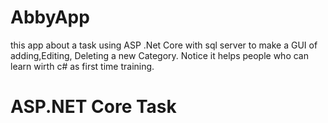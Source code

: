 # AbbyApp
this app about a task using ASP .Net Core with sql server to make a GUI of adding,Editing, Deleting a new Category.
Notice it helps people who can learn wirth c# as first time training.
# ASP.NET Core Task
